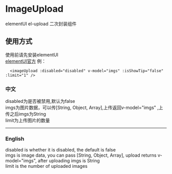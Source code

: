 # ImageUpload
elementUI el-upload 二次封装组件

## 使用方式
使用前请先安装elementUI  
[elementUI官方](https://element.eleme.cn/#/zh-CN/component/installation)
例：
```
  <imageUpload :disabled="disabled" v-model="imgs" :isShowTip="false" :limit="1" />
 ```
 ### 中文
  disabled为是否被禁用,默认为false  
  imgs为图片数据，可以传[String, Object, Array],上传返回v-model="imgs" ,上传之后imgs为String  
  limit为上传图片的数量  

---
### English
disabled is whether it is disabled, the default is false  
imgs is image data, you can pass [String, Object, Array], upload returns v-model="imgs", after uploading imgs is String  
limit is the number of uploaded images  
